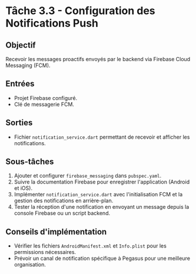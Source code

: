 # Tâche 3.3 - Configuration des Notifications Push

## Objectif
Recevoir les messages proactifs envoyés par le backend via Firebase Cloud Messaging (FCM).

## Entrées
- Projet Firebase configuré.
- Clé de messagerie FCM.

## Sorties
- Fichier `notification_service.dart` permettant de recevoir et afficher les notifications.

## Sous-tâches
1. Ajouter et configurer `firebase_messaging` dans `pubspec.yaml`.
2. Suivre la documentation Firebase pour enregistrer l'application (Android et iOS).
3. Implémenter `notification_service.dart` avec l'initialisation FCM et la gestion des notifications en arrière-plan.
4. Tester la réception d'une notification en envoyant un message depuis la console Firebase ou un script backend.

## Conseils d'implémentation
- Vérifier les fichiers `AndroidManifest.xml` et `Info.plist` pour les permissions nécessaires.
- Prévoir un canal de notification spécifique à Pegasus pour une meilleure organisation.
